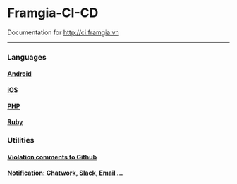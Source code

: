 # Framgia-CI-CD
Documentation for http://ci.framgia.vn

---

### Languages

#### [Android](./android/README.md)
#### [iOS](./ios/README.md)
#### [PHP](./php/README.md)
#### [Ruby](./ruby/README.md)


### Utilities
#### [Violation comments to Github](./violation-comments/README.md)
#### [Notification: Chatwork, Slack, Email ...](./notification/README.md)
